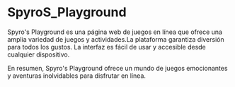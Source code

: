 # SpyroS_Playground
Spyro's Playground es una página web de juegos en línea que ofrece una amplia variedad de juegos y actividades.La plataforma garantiza diversión para todos los gustos. La interfaz es fácil de usar y accesible desde cualquier dispositivo.

En resumen, Spyro's Playground ofrece un mundo de juegos emocionantes y aventuras inolvidables para disfrutar en línea.
